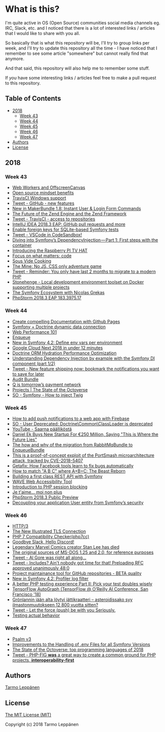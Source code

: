 # What is this?

I'm quite active in OS (Open Source) communities social media channels eg. IRC, Slack, etc. and I 
noticed that there is a lot of interested links / articles that I would like to share with you all.

So basically that is what this repository will be, I'll try to group links per week, and I'll try to
update this repository all the time - I have noticed that I remember to see some article "somewhere"
but cannot really find that anymore.

And that said, this repository will also help me to remember some stuff.

If _you_ have some interesting links / articles feel free to make a pull request to this repository.

## Table of Contents

  * [2018](#2018)
     * [Week 43](#week-43)
     * [Week 44](#week-44)
     * [Week 45](#week-45)
     * [Week 46](#week-46)
     * [Week 47](#week-47)
  * [Authors](#authors)
  * [License](#license)

## 2018 

### Week 43

 - [Web Workers and OffscreenCanvas](https://spectrum.chat/thread/00d7da6a-8ba8-4675-8ef7-8be1f709ddf1)
 - [Open source mindset benefits](https://medium.com/@decathlonDevelopers/open-source-mindset-benefits-5245f38957f4)
 - [TravisCI Windows support](https://twitter.com/travisci/status/1050475566770589697)
 - [Tweet - GitHub - new features](https://twitter.com/fatih/status/1052238735755173888)
 - [New in MakerBundle 1.8: Instant User & Login Form Commands](https://symfony.com/blog/new-in-makerbundle-1-8-instant-user-login-form-commands)
 - [The Future of the Zend Engine and the Zend Framework](http://zsuraski.blogspot.com/2018/10/the-future-of-zend-engine-and-zend.html)
 - [Tweet - TravisCI - access to repositories](https://twitter.com/Majkl578/status/1052594545458905088)
 - [IntelliJ IDEA 2018.3 EAP: GitHub pull requests and more](https://blog.jetbrains.com/idea/2018/10/intellij-idea-2018-3-eap-github-pull-requests-and-more)
 - [Enable foreign keys for SQLite-based Symfony tests](https://tomnewby.net/posts/enable-foreign-keys-in-sqlite-symfony-tests/)
 - [Tweet - VSCode in CodeSandbox!](https://twitter.com/CompuIves/status/1052594462768148480)
 - [Diving into Symfony’s DependencyInjection — Part 1: First steps with the container](https://medium.com/manomano-tech/diving-into-symfonys-dependencyinjection-part-1-first-steps-with-the-container-2fad0593c052)
 - [Introducing the Raspberry PI TV HAT](https://www.raspberrypi.org/blog/raspberry-pi-tv-hat/)
 - [Focus on what matters: code](https://github.com/features/actions)
 - [Sous Vide Cooking](http://www.douglasbaldwin.com/sous-vide.html)
 - [The Mine: No JS, CSS only adventure game](https://codepen.io/jcoulterdesign/pen/NOMeEb)
 - [Tweet - Reminder: You only have last 2 months to migrate to a modern PHP](https://twitter.com/Majkl578/status/1055059156812656642)
 - [Stonehenge - Local development environment toolset on Docker supporting multiple projects](https://github.com/druidfi/stonehenge)
 - [The Symfony Ecosystem with Nicolas Grekas](https://threedevsandamaybe.com/the-symfony-ecosystem-with-nicolas-grekas/)
 - [PhpStorm 2018.3 EAP 183.3975.17](https://blog.jetbrains.com/phpstorm/2018/10/phpstorm-2018-3-eap-183-3975-17/)

### Week 44

 - [Create compelling Documentation with Github Pages](https://medium.com/@thomas.reinecke/create-compelling-documentation-with-github-pages-16e4149efe9e)
 - [Symfony + Doctrine dynamic data connection](https://gist.github.com/Xymanek/8fbbd127eeeca2c6c15aad6acfd0e07b)
 - [Web Performance 101](https://3perf.com/talks/web-perf-101/)
 - [Enqueue ](https://github.com/php-enqueue/enqueue-dev)
 - [New in Symfony 4.2: Define env vars per environment](https://symfony.com/blog/new-in-symfony-4-2-define-env-vars-per-environment)
 - [Google Cloud Next 2018 in under 12 minutes](https://www.youtube.com/watch?v=CNxV_ExKdas)
 - [Doctrine ORM Hydration Performance Optimization](http://ocramius.github.io/blog/doctrine-orm-optimization-hydration/)
 - [Understanding Dependency Injection by example with the Symfony DI component (part 1/2)](https://medium.com/@galopintitouan/understanding-dependency-injection-by-example-with-the-symfony-di-component-part-1-2-15ac4bfd0f81)
 - [Tweet - New feature shipping now: bookmark the notifications you want to save for later](https://twitter.com/natfriedman/status/1058390820879982592)
 - [Audit Bundle](https://github.com/DATA-DOG/DataDogAuditBundle)
 - [Q is tomorrow’s payment network](https://initiativeq.com/)
 - [Projects | The State of the Octoverse](https://octoverse.github.com/projects.html)
 - [SO - Symfony - How to inject Twig](https://stackoverflow.com/questions/49344753/cannot-inject-templating-on-symfony-4-service)
 
### Week 45

 - [How to add push notifications to a web app with Firebase](https://medium.freecodecamp.org/how-to-add-push-notifications-to-a-web-app-with-firebase-528a702e13e1)
 - [SO - User Deprecated: Doctrine\Common\ClassLoader is deprecated](https://stackoverflow.com/questions/51342512/user-deprecated-doctrine-common-classloader-is-deprecated)
 - [YouTube - Saarna päälliköstä](https://www.youtube.com/watch?v=T3qE-0DNqs0)
 - [Daniel Ek Buys New Startup For €250 Million, Saying "This is Where the Future Lies"](http://www.octoreport.com/daniel-ek-sells-all-his-spotify-shares/)
 - [The how and why of the migration from RabbitMqBundle to EnqueueBundle](https://blog.forma-pro.com/the-how-and-why-of-the-migration-from-rabbitmqbundle-to-enqueuebundle-6c4054135e2b)
 - [This is a proof-of-concept exploit of the PortSmash microarchitecture attack, tracked by CVE-2018-5407](https://github.com/bbbrumley/portsmash)
 - [Getafix: How Facebook tools learn to fix bugs automatically](https://code.fb.com/developer-tools/getafix-how-facebook-tools-learn-to-fix-bugs-automatically/)
 - [How to match "A B C" where A+B=C: The Beast Reborn](http://www.drregex.com/2018/11/how-to-match-b-c-where-abc-beast-reborn.html)
 - [Building a first class REST API with Symfony](https://speakerdeck.com/michaelcullum/building-a-first-class-rest-api-with-symfony)
 - [WAVE Web Accessibility Tool](https://wave.webaim.org/)
 - [Introduction to PHP session blocking](https://demo.ma.ttias.be/demo-php-blocking-sessions/)
 - [Je t'aime… moi non plus](https://www.facebook.com/pochemuzik/videos/1590609057913403/)
 - [PhpStorm 2018.3 Public Preview](https://blog.jetbrains.com/phpstorm/2018/11/phpstorm-2018-3-public-preview/)
 - [Decoupling your application User entity from Symfony’s security](https://medium.com/@simshaun/decoupling-your-application-user-from-symfonys-security-user-60fa31b4f7f2)
 
 ### Week 46
 
  - [HTTP/3](https://daniel.haxx.se/blog/2018/11/11/http-3/)
  - [The New Illustrated TLS Connection](https://tls13.ulfheim.net/)
  - [PHP 7 Compatibility Checker(php7cc)](https://github.com/sstalle/php7cc)
  - [Goodbye Slack, Hello Discord!](https://statamic.com/blog/goodbye-slack-hello-discord)
  - [Legendary Marvel Comics creator Stan Lee has died](https://arstechnica.com/gaming/2018/11/legendary-marvel-comics-creator-stan-lee-has-died/)
  - [The original sources of MS-DOS 1.25 and 2.0, for reference purposes](https://github.com/Microsoft/MS-DOS)
  - [Tweet - Al Gore was right all along...](https://twitter.com/SouthPark/status/1061309758681034752)
  - [Tweet - Includes? Ain't nobody got time for that! Preloading RFC approved unanimously 48:0](https://twitter.com/official_php/status/1062710650537943041)
  - [Project maintainance tool for GitHub repositories - BETA quality](http://www.park-manager.com/hubkit/)
  - [New in Symfony 4.2: Profiler log filter](https://symfony.com/blog/new-in-symfony-4-2-profiler-log-filter)
  - [A better PHP testing experience Part II: Pick your test doubles wisely](https://matthiasnoback.nl/2014/07/test-doubles/)
  - [TensorFlow AutoGraph (TensorFlow @ O’Reilly AI Conference, San Francisco '18)](https://www.youtube.com/watch?v=lDAiLRcS8X8)
  - [Grönlannin jään alta löytyi jättikraatteri – asteroidissako syy ilmastonmuutokseen 12 800 vuotta sitten?](https://yle.fi/uutiset/3-10512685)
  - [Tweet - Let the force (push) be with you Seriously.](https://twitter.com/github/status/1063498022963699712)
  - [Testing actual behavior](https://matthiasnoback.nl/2018/06/testing-actual-behavior/)
  
### Week 47
  
  - [Psalm v3](https://github.com/vimeo/psalm/releases/tag/3.0.0)
  - [Improvements to the Handling of .env Files for all Symfony Versions](https://symfony.com/blog/improvements-to-the-handling-of-env-files-for-all-symfony-versions)
  - [The State of the Octoverse: top programming languages of 2018](https://blog.github.com/2018-11-15-state-of-the-octoverse-top-programming-languages/)
  - [Tweet - PHP-FIG **was** a great way to create a common ground for PHP projects, **interoperability-first**](https://twitter.com/fabpot/status/1064946698089365505)

## Authors

[Tarmo Leppänen](https://github.com/tarlepp)

## License

[The MIT License (MIT)](LICENSE)

Copyright (c) 2018 Tarmo Leppänen
